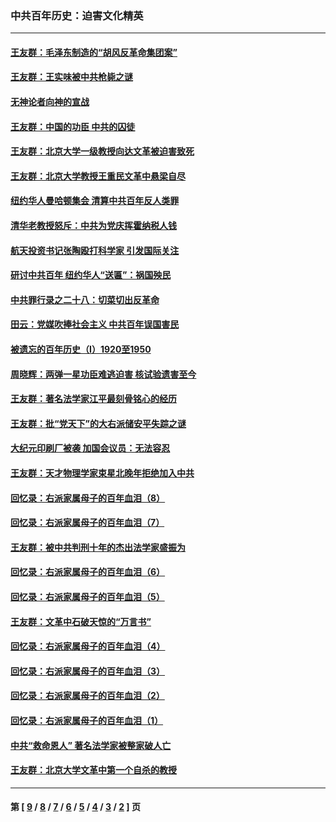 ### 中共百年历史：迫害文化精英
---
#### [王友群：毛泽东制造的“胡风反革命集团案”](../../pages/nf1176111/n13324909.md?11220430) 
#### [王友群：王实味被中共枪毙之谜](../../pages/nf1176111/n13307502.md?11220430) 
#### [无神论者向神的宣战](../../pages/nf1176111/n13281535.md?11220430) 
#### [王友群：中国的功臣 中共的囚徒](../../pages/nf1176111/n13291790.md?11220430) 
#### [王友群：北京大学一级教授向达文革被迫害致死](../../pages/nf1176111/n13150966.md?11220430) 
#### [王友群：北京大学教授王重民文革中悬梁自尽](../../pages/nf1176111/n13084645.md?11220430) 
#### [纽约华人曼哈顿集会 清算中共百年反人类罪](../../pages/nf1176111/n13084157.md?11220430) 
#### [清华老教授怒斥：中共为党庆挥霍纳税人钱](../../pages/nf1176111/n13071430.md?11220430) 
#### [航天投资书记张陶殴打科学家 引发国际关注](../../pages/nf1176111/n13069132.md?11220430) 
#### [研讨中共百年 纽约华人“送匾”：祸国殃民](../../pages/nf1176111/n13057367.md?11220430) 
#### [中共罪行录之二十八：切菜切出反革命](../../pages/nf1176111/n13030600.md?11220430) 
#### [田云：党媒吹捧社会主义 中共百年误国害民](../../pages/nf1176111/n13006682.md?11220430) 
#### [被遗忘的百年历史（I）1920至1950](../../pages/nf1176111/n12986411.md?11220430) 
#### [周晓辉：两弹一星功臣难逃迫害 核试验遗害至今](../../pages/nf1176111/n12974997.md?11220430) 
#### [王友群：著名法学家江平最刻骨铭心的经历](../../pages/nf1176111/n12970787.md?11220430) 
#### [王友群：批“党天下”的大右派储安平失踪之谜](../../pages/nf1176111/n12954229.md?11220430) 
#### [大纪元印刷厂被袭 加国会议员：无法容忍](../../pages/nf1176111/n12883028.md?11220430) 
#### [王友群：天才物理学家束星北晚年拒绝加入中共](../../pages/nf1176111/n12792913.md?11220430) 
#### [回忆录：右派家属母子的百年血泪（8）](../../pages/nf1176111/n12706196.md?11220430) 
#### [回忆录：右派家属母子的百年血泪（7）](../../pages/nf1176111/n12706191.md?11220430) 
#### [王友群：被中共判刑十年的杰出法学家盛振为](../../pages/nf1176111/n12706141.md?11220430) 
#### [回忆录：右派家属母子的百年血泪（6）](../../pages/nf1176111/n12698863.md?11220430) 
#### [回忆录：右派家属母子的百年血泪（5）](../../pages/nf1176111/n12692515.md?11220430) 
#### [王友群：文革中石破天惊的“万言书”](../../pages/nf1176111/n12690994.md?11220430) 
#### [回忆录：右派家属母子的百年血泪（4）](../../pages/nf1176111/n12686410.md?11220430) 
#### [回忆录：右派家属母子的百年血泪（3）](../../pages/nf1176111/n12683820.md?11220430) 
#### [回忆录：右派家属母子的百年血泪（2）](../../pages/nf1176111/n12679738.md?11220430) 
#### [回忆录：右派家属母子的百年血泪（1）](../../pages/nf1176111/n12678112.md?11220430) 
#### [中共“救命恩人” 著名法学家被整家破人亡](../../pages/nf1176111/n12658168.md?11220430) 
#### [王友群：北京大学文革中第一个自杀的教授](../../pages/nf1176111/n12632697.md?11220430) 

---
#### 第 [ [9](./9.md?11220430) / [8](./8.md?11220430) / [7](./7.md?11220430) / [6](./6.md?11220430) / [5](./5.md?11220430) / [4](./4.md?11220430) / [3](./3.md?11220430) / [2](./2.md?11220430) ] 页
